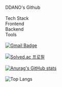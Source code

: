 DDANO's Github<br><br>
Tech Stack<br>
Frontend<br>
Backend<br>
Tools<br><br>
[![Gmail Badge](https://img.shields.io/badge/Gmail-d14836?style=flat-square&logo=Gmail&logoColor=white&link=mailto:chanho052622@gmail.com)](mailto:chanho052622@gmail.com)<br><br>
[![Solved.ac 프로필](http://mazassumnida.wtf/api/v2/generate_badge?boj=chanho0526)](https://solved.ac/chanho0526)<br><br>
[![Anurag's GitHub stats](https://github-readme-stats.vercel.app/api?username=chanho99)](https://github.com/chanho99/github-readme-stats)<br><br>
![Top Langs](https://github-readme-stats.vercel.app/api/top-langs/?username=chanho99&layout=compact)

<!--
**chanho99/chanho99** is a ✨ _special_ ✨ repository because its `README.md` (this file) appears on your GitHub profile.

Here are some ideas to get you started:

- 🔭 I’m currently working on ...
- 🌱 I’m currently learning ...
- 👯 I’m looking to collaborate on ...
- 🤔 I’m looking for help with ...
- 💬 Ask me about ...
- 📫 How to reach me: ...
- 😄 Pronouns: ...
- ⚡ Fun fact: ...
-->
